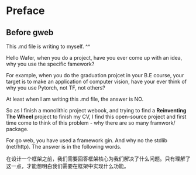 # Preface

## Before gweb
This .md file is writing to myself. ^^

Hello Wafer, when you do a project, have you ever come up with an idea, why you use the specific famework? 

For example, when you do the graduation projcet in your B.E course, your target is to make an application of computer vision, have your ever think of why you use Pytorch, not TF, not others?

At least when I am writing this .md file, the answer is NO.

So as I finish a monolithic project webook, and trying to find a **Reinventing The Wheel** project to finish my CV, I find this open-source project and first time come to think of this problem - why there are so many framwork/ package.

For go web, you have used a framework gin. And why no the stdlib (net/http). The answer is in the following words.

在设计一个框架之前，我们需要回答框架核心为我们解决了什么问题。只有理解了这一点，才能想明白我们需要在框架中实现什么功能。


